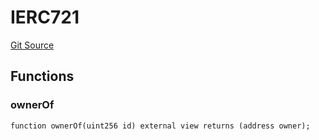 # IERC721
[Git Source](https://github.com/me3-eth/protocol/blob/cfce1d62c5d591e289c28d1f07564311fdc99c8d/src/NftAuthoriser.sol)


## Functions
### ownerOf


```solidity
function ownerOf(uint256 id) external view returns (address owner);
```

